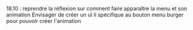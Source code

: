 18.10 : reprendre la réflexion sur comment faire apparaître la menu et son animation 
        Envisager de créer un ul li spécifique au bouton menu burger pour pouvoir créer l'animation 

